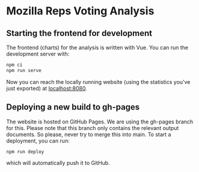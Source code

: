 Mozilla Reps Voting Analysis
=====

Starting the frontend for development
------

The frontend (charts) for the analysis is written with Vue. You can run the development server with:

```bash
npm ci
npm run serve
```

Now you can reach the locally running website (using the statistics you've just exported) at [localhost:8080](http://localhost:8080).

Deploying a new build to gh-pages
------

The website is hosted on GitHub Pages. We are using the gh-pages branch for this. Please note that this branch only contains
the relevant output documents. So please, never try to merge this into main. To start a deployment, you can run:

```bash
npm run deploy
```

which will automatically push it to GitHub.
